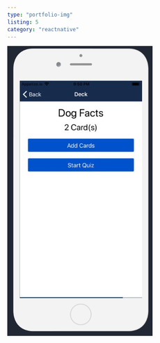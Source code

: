 ```yaml
---
type: "portfolio-img"
listing: 5
category: "reactnative"
---
```


![React Native Flashcards](reactnative5.png)
